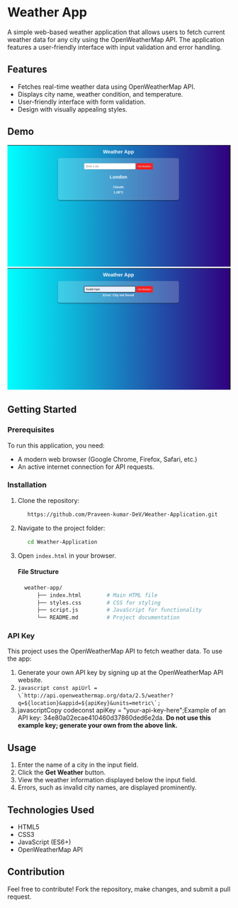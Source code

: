 # Weather App

A simple web-based weather application that allows users to fetch current weather data for any city using the OpenWeatherMap API. The application features a user-friendly interface with input validation and error handling.

## Features

- Fetches real-time weather data using OpenWeatherMap API.
- Displays city name, weather condition, and temperature.
- User-friendly interface with form validation.
- Design with visually appealing styles.

## Demo

![Weather App Screenshot](/ScreenShots/Screenshot-1.png)
![Weather App Screenshot](/ScreenShots/Screenshot-2.png)

## Getting Started

### Prerequisites

To run this application, you need:

- A modern web browser (Google Chrome, Firefox, Safari, etc.)
- An active internet connection for API requests.

### Installation

1. Clone the repository:

   ```bash
      https://github.com/Praveen-kumar-DeV/Weather-Application.git
   ```

2. Navigate to the project folder:

   ```bash
      cd Weather-Application
   ```

3. Open `index.html` in your browser.
   #### File Structure
   ```bash
     weather-app/
         ├── index.html        # Main HTML file
         ├── styles.css        # CSS for styling
         ├── script.js         # JavaScript for functionality
         └── README.md         # Project documentation
   ```

### API Key

This project uses the OpenWeatherMap API to fetch weather data. To use the app:

1.  Generate your own API key by signing up at the OpenWeatherMap API website.
2.  `` javascript const apiUrl = \`http://api.openweathermap.org/data/2.5/weather?q=${location}&appid=${apiKey}&units=metric\`;  ``
3.  javascriptCopy codeconst apiKey = "your-api-key-here";Example of an API key: 34e80a02ecae410460d37860ded6e2da. **Do not use this example key; generate your own from the above link.**

## Usage

1.  Enter the name of a city in the input field.
2.  Click the **Get Weather** button.
3.  View the weather information displayed below the input field.
4.  Errors, such as invalid city names, are displayed prominently.

## Technologies Used

- HTML5
- CSS3
- JavaScript (ES6+)
- OpenWeatherMap API

## Contribution

Feel free to contribute! Fork the repository, make changes, and submit a pull request.
